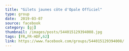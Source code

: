 ```yaml
---
title: "Gilets jaunes côte d'Opale Officiel"
type: group
date:  2019-03-07
source: facebook
category: [gj]
thumbnail: /images/posts/544015129394008.jpg
tags: [FR,FR-HDF,62]
link: https://www.facebook.com/groups/544015129394008/
---
```

